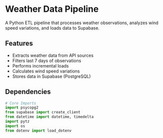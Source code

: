 # Weather Data Pipeline

A Python ETL pipeline that processes weather observations, analyzes wind speed variations, and loads data to Supabase.

## Features
- Extracts weather data from API sources
- Filters last 7 days of observations
- Performs incremental loads
- Calculates wind speed variations
- Stores data in Supabase (PostgreSQL)

## Dependencies
```python
# Core Imports
import psycopg2
from supabase import create_client
from datetime import datetime, timedelta
import pytz
import os
from dotenv import load_dotenv
